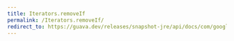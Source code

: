 ```yaml
---
title: Iterators.removeIf
permalink: /Iterators.removeIf/
redirect_to: https://guava.dev/releases/snapshot-jre/api/docs/com/google/common/collect/Iterators.html#removeIf-java.util.Iterator-com.google.common.base.Predicate-
---
```

